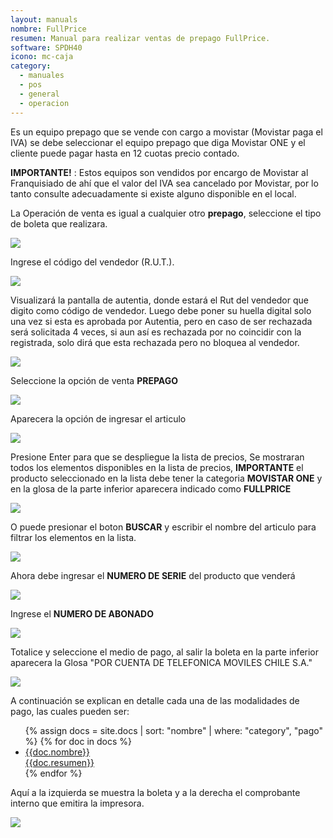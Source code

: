 ```yaml
---
layout: manuals
nombre: FullPrice
resumen: Manual para realizar ventas de prepago FullPrice.
software: SPDH40
icono: mc-caja
category:
  - manuales
  - pos
  - general
  - operacion
---
```

Es un equipo prepago que se vende con cargo a movistar (Movistar paga el IVA) se debe seleccionar el equipo prepago que diga Movistar ONE y el cliente puede pagar hasta en 12 cuotas precio contado.

**IMPORTANTE!** : Estos equipos son vendidos por encargo de Movistar al Franquisiado de ahí que el valor del IVA sea cancelado por Movistar, por lo tanto consulte adecuadamente si existe alguno disponible en el local.

La Operación de venta es igual a cualquier otro **prepago**, seleccione el tipo de boleta que realizara.

<p class="centrado"><img src="{{site.baseurl}}/docs/pos/img/fullprice/1.png"></p>

Ingrese el código del vendedor (R.U.T.).

<p class="centrado"><img src="{{site.baseurl}}/docs/pos/img/fullprice/2.png"></p>

Visualizará la pantalla de autentia, donde estará el Rut del vendedor que digito como código de vendedor. Luego debe poner su huella digital solo una vez si esta es aprobada por Autentia, pero en caso de ser rechazada será solicitada 4 veces, si aun así es rechazada por no coincidir con la registrada, solo dirá que esta rechazada pero no bloquea al vendedor.

<p class="centrado"><img src="{{site.baseurl}}/docs/pos/img/fullprice/3.png"></p>

Seleccione la opción de venta **PREPAGO**

<p class="centrado"><img src="{{site.baseurl}}/docs/pos/img/prepago/1.png"></p>

Aparecera la opción de ingresar el articulo

<p class="centrado"><img src="{{site.baseurl}}/docs/pos/img/prepago/2.png"></p>

Presione Enter para que se despliegue la lista de precios, Se mostraran todos los elementos disponibles en la lista de precios, **IMPORTANTE** el producto seleccionado en la lista debe tener la categoria **MOVISTAR ONE** y en la glosa de la parte inferior aparecera indicado como **FULLPRICE**

<p class="centrado"><img src="{{site.baseurl}}/docs/pos/img/fullprice/4.png"></p>

O puede presionar el boton **BUSCAR** y escribir el nombre del articulo para filtrar los elementos en la lista.

<p class="centrado"><img src="{{site.baseurl}}/docs/pos/img/prepago/4.png"></p>

Ahora debe ingresar el **NUMERO DE SERIE** del producto que venderá

<p class="centrado"><img src="{{site.baseurl}}/docs/pos/img/prepago/6.png"></p>

Ingrese el **NUMERO DE ABONADO**

<p class="centrado"><img src="{{site.baseurl}}/docs/pos/img/prepago/7.png"></p>

Totalice y seleccione el medio de pago, al salir la boleta en la parte inferior aparecera la Glosa "POR CUENTA DE TELEFONICA MOVILES CHILE S.A."

<p class="centrado"><img src="{{site.baseurl}}/docs/pos/img/prepago/8.png"></p>

A continuación se explican en detalle cada una de las modalidades de pago, las cuales pueden ser:

<ul class="nav nav-tabs nav-stacked">
	{% assign docs = site.docs | sort: "nombre" | where: "category", "pago" %}
	{% for doc in docs %}
	<li class="media"><a href="{{site.baseurl}}{{doc.url}}">
	<div class="pull-left"><i class="{{doc.icono}} media-object"></i></div>
	<div class="media-body">
	<div class="media-heading">{{doc.nombre}}</div>
	<div class="media-p">{{doc.resumen}}</div>
	</div></a></li>
	{% endfor %}
</ul>

Aquí a la izquierda se muestra la boleta y a la derecha el comprobante interno que emitira la impresora.

<p class="centrado"><img src="{{site.baseurl}}/docs/pos/img/fullprice/5.png"></p>